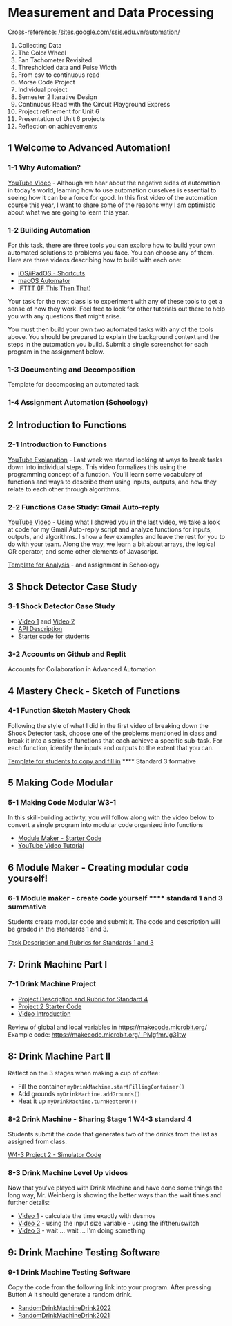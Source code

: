 # Measurement and Data Processing

Cross-reference: [/sites.google.com/ssis.edu.vn/automation/](https://sites.google.com/ssis.edu.vn/automation/units/functions-and-modular-code)

1. Collecting Data 
2. The Color Wheel 
3. Fan Tachometer Revisited 
4. Thresholded data and Pulse Width 
5. From csv to continuous read 
6. Morse Code Project 
7. Individual project 
8. Semester 2 Iterative Design 
9. Continuous Read with the Circuit Playground Express 
10. Project refinement for Unit 6 
11. Presentation of Unit 6 projects 
12. Reflection on achievements 


## 1 Welcome to Advanced Automation! 

### 1-1 Why Automation?
[YouTube Video](https://www.youtube.com/watch?v=iWEEvp6krfU) - Although we hear about the negative sides of automation in today's world, learning how to use automation ourselves is essential to seeing how it can be a force for good. In this first video of the automation course this year, I want to share some of the reasons why I am optimistic about what we are going to learn this year.

### 1-2 Building Automation
For this task, there are three tools you can explore how to build your own automated solutions to problems you face. You can choose any of them. Here are three videos describing how to build with each one:
- [iOS/iPadOS - Shortcuts](https://www.youtube.com/watch?v=R9fRKtmq3zo)
- [macOS Automator](https://www.youtube.com/watch?v=q2QGaVdlvys)
- [IFTTT (IF This Then That)](https://www.youtube.com/watch?v=IRLMkV-tCKQ)

Your task for the next class is to experiment with any of these tools to get a sense of how they work. Feel free to look for other tutorials out there to help you with any questions that might arise.

You must then build your own two automated tasks with any of the tools above. You should be prepared to explain the background context and the steps in the automation you build. Submit a single screenshot for each program in the assignment below.

### 1-3 Documenting and Decomposition
Template for decomposing an automated task

### 1-4 Assignment Automation (Schoology)

## 2 Introduction to Functions

### 2-1 Introduction to Functions
[YouTube Explanation](https://youtu.be/PdFo0oPfExE) - Last week we started looking at ways to break tasks down into individual steps. This video formalizes this using the programming concept of a function. You'll learn some vocabulary of functions and ways to describe them using inputs, outputs, and how they relate to each other through algorithms.

### 2-2 Functions Case Study: Gmail Auto-reply
[YouTube Video](https://youtu.be/JRtkkBl_jik) - Using what I showed you in the last video, we take a look at code for my Gmail Auto-reply script and analyze functions for inputs, outputs, and algorithms. I show a few examples and leave the rest for you to do with your team. Along the way, we learn a bit about arrays, the logical OR operator, and some other elements of Javascript.

[Template for Analysis](https://docs.google.com/document/d/1CxkM5ltds7K9-d5_DDw3t041DTU4_1qlElutRF3gO1o/edit?usp=sharing) - and assignment in Schoology

## 3 Shock Detector Case Study

### 3-1 Shock Detector Case Study

- [Video 1](https://youtu.be/e2xGct1VtUk) and [Video 2](https://youtu.be/P6WIrlO7Vno)
- [API Description](https://docs.google.com/document/d/1n-AdkuavroyMzPZWvsoFD0uzaaGQqKvkenOW4S6F15o/edit?usp=sharing)
- [Starter code for students](https://docs.google.com/document/d/1wTmN4Vld7YhsWqiCh0UvgKstFQewss1yAlwlfFfodJM/edit?usp=sharing)

### 3-2 Accounts on Github and Replit
Accounts for Collaboration in Advanced Automation

## 4 Mastery Check - Sketch of Functions

### 4-1 Function Sketch Mastery Check

Following the style of what I did in the first video of breaking down the Shock Detector task, choose one of the problems mentioned in class and break it into a series of functions that each achieve a specific sub-task.
For each function, identify the inputs and outputs to the extent that you can.

[Template for students to copy and fill in](https://docs.google.com/document/d/1YDSgzYX7eT-2z34wXRQBNNTz2tOt1wlCjUqzaGWCquk/edit?usp=sharing)	**** Standard 3 formative


## 5 Making Code Modular 

### 5-1 Making Code Modular W3-1

In this skill-building activity, you will follow along with the video below to convert a single program into modular code organized into functions

- [Module Maker - Starter Code](https://makecode.microbit.org/95577-10190-19998-13818)
- [YouTube Video Tutorial](https://youtu.be/TeL-2nfaPmU)


## 6 Module Maker - Creating modular code yourself!

### 6-1 Module maker - create code yourself **** standard 1 and 3 summative

Students create modular code and submit it. The code and description will be graded in the standards 1 and 3.

[Task Description and Rubrics for Standards 1 and 3](https://docs.google.com/document/d/1gcF-INFA0RMyfwlA02MbkJl-CQ1TfVutXSBKkncSpqA/edit)


## 7: Drink Machine Part I

### 7-1 Drink Machine Project 

- [Project Description and Rubric for Standard 4](https://docs.google.com/document/d/164hLZgbn-AGFGD7qI61FHI-yzYAJ24LLE2aYpoHkzXk/edit?usp=sharing)
- [Project 2 Starter Code](https://docs.google.com/document/d/10csNePyqpicGid0x4bvijsvoTv_bI0IBzFOO8Ls6BPM/edit?usp=sharing)
- [Video Introduction](https://youtu.be/ImK_ESZ_ZBs)

Review of global and local variables in https://makecode.microbit.org/ Example code: https://makecode.microbit.org/_PMgfmrJg31tw 

## 8: Drink Machine Part II

Reflect on the 3 stages when making a cup of coffee: 
- Fill the container `myDrinkMachine.startFillingContainer()`
- Add grounds `myDrinkMachine.addGrounds()`
- Heat it up `myDrinkMachine.turnHeaterOn()`

### 8-2 Drink Machine - Sharing Stage 1 W4-3 standard 4

Students submit the code that generates two of the drinks from the list as assigned from class.

[W4-3 Project 2 - Simulator Code](https://docs.google.com/document/d/1Vhk-N7BR_ss5aQQkq2SMmYL4ZSuDCk35sn79zziozt8/edit)

### 8-3 Drink Machine Level Up videos

Now that you've played with Drink Machine and have done some things the long way, Mr. Weinberg is showing the better ways than the wait times and further details:
- [Video 1](https://youtu.be/o-AYMjHhWLE) - calculate the time exactly with desmos
- [Video 2](https://youtu.be/2ZAU6DDwOkU) - using the input size variable - using the if/then/switch
- [Video 3](https://youtu.be/e86X7hbPAIo) - wait ... wait ... I'm doing something


## 9: Drink Machine Testing Software

### 9-1 Drink Machine Testing Software

Copy the code from the following link into your program. After pressing Button A it should generate a random drink.

- [RandomDrinkMachineDrink2022](https://makecode.microbit.org/_6e946EhkLMg7)
- [RandomDrinkMachineDrink2021](https://makecode.microbit.org/_8oj6rwaxfgdi)


